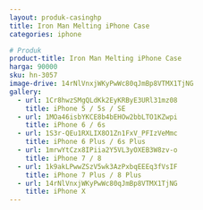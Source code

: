 ```yaml
---
layout: produk-casinghp
title: Iron Man Melting iPhone Case
categories: iphone

# Produk
product-title: Iron Man Melting iPhone Case
harga: 90000
sku: hn-3057
image-drive: 14rNlVnxjWKyPwWc80qJmBp8VTMX1TjNG
gallery:
  - url: 1Cr8hwzSMgQLdKk2EyKRByE3URl31mz08
    title: iPhone 5 / 5s / SE
  - url: 1MOa46isbYKCE8b4bEHOw2bbLTO1KZwpi
    title: iPhone 6 / 6s
  - url: 1S3r-QEu1RXLIX8O1Zn1FxV_PFIzVeMmc
    title: iPhone 6 Plus / 6s Plus
  - url: 1mrwYtCzx8IPiia2Y5VL3yOXEB3W8zv-o
    title: iPhone 7 / 8
  - url: 1k9akLPwwZSzV5wk3AzPxbqEEEq3fVsIF
    title: iPhone 7 Plus / 8 Plus
  - url: 14rNlVnxjWKyPwWc80qJmBp8VTMX1TjNG
    title: iPhone X
---
```

